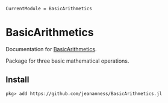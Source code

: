 ```@meta
CurrentModule = BasicArithmetics
```

# BasicArithmetics

Documentation for [BasicArithmetics](https://github.com/jeananness/BasicArithmetics.jl).

Package for three basic mathematical operations.

## Install

```julia-repl
pkg> add https://github.com/jeananness/BasicArithmetics.jl
```
